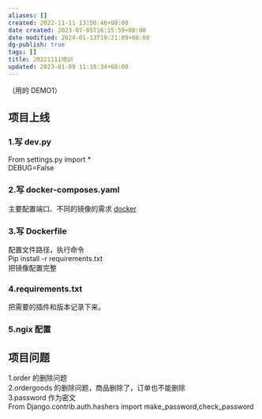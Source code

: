 ```yaml
---
aliases: []
created: 2022-11-11 13:50:46+08:00
date created: 2023-07-05T16:15:59+08:00
date modified: 2024-01-13T19:21:09+08:00
dg-publish: true
tags: []
title: 20221111培训
updated: 2023-01-09 11:18:34+08:00
---
```


（用的 DEMO1）
## 项目上线
### 1.写 dev.py
From settings.py import \*  
DEBUG=False
### 2.写 docker-composes.yaml
主要配置端口、不同的镜像的需求 [docker](../../../../创建、效率与技巧/编程工具/docker.md)
### 3.写 Dockerfile
配置文件路径，执行命令  
Pip install -r requirements.txt  
把镜像配置完整
### 4.requirements.txt
把需要的插件和版本记录下来。
### 5.ngix 配置

## 项目问题
1.order 的删除问题  
2.ordergoods 的删除问题，商品删除了，订单也不能删除  
3.password 作为密文  
From Django.contrib.auth.hashers import make_password,check_password